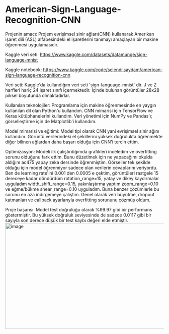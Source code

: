# American-Sign-Language-Recognition-CNN
Projenin amacı: Projem evrişimsel sinir ağları(CNN) kullanarak Amerikan işaret dili (ASL) alfabesindeki el işaretlerini tanımayı amaçlayan bir makine öğrenmesi uygulamasıdır.

Kaggle veri seti: https://www.kaggle.com/datasets/datamunge/sign-language-mnist

Kaggle notebook: https://www.kaggle.com/code/selendilsaydam/american-sign-language-recognition-cnn

Veri seti: Kaggle'da kullandığım veri seti 'sign-language-mnist' dir. J ve Z harfleri hariç 24 işaret sınıfı içermektedir. İçinde bulunan görüntüler 28x28 piksel boyutunda olmaktadırlar.

Kullanılan teknolojiler: Programlama için makine öğrenmesinde en yaygın kullanılan dil olan Python'u kullandım. CNN mimarisi için TensorFlow ve Keras kütüphanelerini kullandım. Veri yönetimi için NumPy ve Pandas'ı; görselleştirme için de Matplotlib'i kullandım.

Model mimarisi ve eğitimi: Model tipi olarak CNN yani evrişimsel sinir ağını kullandım. Görüntü verilerindeki el şekillerini yüksek doğrulukta öğrenmekte diğer bilinen ağlardan daha başarı olduğu için CNN'i tercih ettim.

Optimizasyon: Modeli ilk çalıştırdığımda grafikleri inceledim ve overfitting sorunu olduğunu fark ettim. Bunu düzetlmek için ne yapacağımı okulda aldığım ac475 yapay zeka dersinde öğrenmiştim. Görseller tek şekilde olduğu için model öğrenmiyor sadece olan verilerin cevaplarını veriyordu. Ben de learning rate'ini 0.001 den 0.0005 e çektim, görüntüleri rastgele 15 dereceye kadar döndürdüm rotation_range=15, yatay ve dikey kaydırmalar uyguladım width_shift_range=0.15, yakınlaştırma yaptım zoom_range=0.10 ve eğme/bükme shear_range=0.10 uyguladım. Buna benzer çözümlerle bu sorunu en aza indirgemeye çalıştım. Genel olarak veri büyütme, dropout katmanları ve callback ayarlarıyla overfitting sorununu çözmüş oldum.

Proje başarısı: Model test doğruluğu olarak %99.97 gibi bir performans göstermiştir. Bu yüksek doğruluk seviyesinde de sadece 0.0117 gibi bir sayıyla son derece düşük bir test kaybı değeri elde etmiştir.
<img width="822" height="336" alt="image" src="https://github.com/user-attachments/assets/d4c92ae6-6127-42dc-9879-8bd84c2d7406" />
